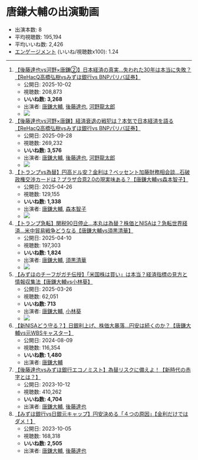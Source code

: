 # 唐鎌大輔の出演動画

- 出演本数: 8
- 平均視聴数: 195,194
- 平均いいね数: 2,426
- [エンゲージメント](/rehacq_fan/engagement) (いいね/視聴数x100): 1.24


----

1.  [【後藤達也vs河野×唐鎌②】日本経済の真実…失われた30年は本当に失敗？【ReHacQ高橋弘樹vsみずほ銀行vs BNPパリバ証券】](/rehacq_fan/ids/7FqLPuqIo4o "wikilink")
    -   公開日: 2025-10-02
    -   視聴数: 208,873
    -   **いいね数: 3,268**
    -   出演者: [唐鎌大輔](/rehacq_fan/people/唐鎌大輔 "wikilink"), [後藤達也](/rehacq_fan/people/後藤達也 "wikilink"), [河野龍太郎](/rehacq_fan/people/河野龍太郎 "wikilink")
    - [![](https://img.youtube.com/vi/7FqLPuqIo4o/hqdefault.jpg)](https://www.youtube.com/watch?v=7FqLPuqIo4o)
1.  [【後藤達也vs河野×唐鎌】経済衰退の戦犯は？本気で日本経済を語る【ReHacQ高橋弘樹vsみずほ銀行vs BNPパリバ証券】](/rehacq_fan/ids/2JWH_cTgEcM "wikilink")
    -   公開日: 2025-09-28
    -   視聴数: 269,232
    -   **いいね数: 3,576**
    -   出演者: [唐鎌大輔](/rehacq_fan/people/唐鎌大輔 "wikilink"), [後藤達也](/rehacq_fan/people/後藤達也 "wikilink"), [河野龍太郎](/rehacq_fan/people/河野龍太郎 "wikilink")
    - [![](https://img.youtube.com/vi/2JWH_cTgEcM/hqdefault.jpg)](https://www.youtube.com/watch?v=2JWH_cTgEcM)
1.  [【トランプvs為替】円高ドル安？金利は？ベッセント加藤財務相会談...石破政権交渉カードは？プラザ合意2.0の現実味ある？【唐鎌大輔vs森本智子】](/rehacq_fan/ids/Mpq0GEyhqP0 "wikilink")
    -   公開日: 2025-04-26
    -   視聴数: 129,155
    -   **いいね数: 1,338**
    -   出演者: [唐鎌大輔](/rehacq_fan/people/唐鎌大輔 "wikilink"), [森本智子](/rehacq_fan/people/森本智子 "wikilink")
    - [![](https://img.youtube.com/vi/Mpq0GEyhqP0/hqdefault.jpg)](https://www.youtube.com/watch?v=Mpq0GEyhqP0)
1.  [【トランプ急転】関税90日停止...本丸は為替？株価とNISAは？急転世界経済...米中貿易戦争どうなる【唐鎌大輔vs須黒清華】](/rehacq_fan/ids/MMwMk6u7rFE "wikilink")
    -   公開日: 2025-04-10
    -   視聴数: 197,303
    -   **いいね数: 1,824**
    -   出演者: [唐鎌大輔](/rehacq_fan/people/唐鎌大輔 "wikilink"), [須黒清華](/rehacq_fan/people/須黒清華 "wikilink")
    - [![](https://img.youtube.com/vi/MMwMk6u7rFE/hqdefault.jpg)](https://www.youtube.com/watch?v=MMwMk6u7rFE)
1.  [【みずほのチーフがガチ伝授】「米国株は買い」は本当？経済指標の見方と情報収集法【唐鎌大輔vs小林葵】](/rehacq_fan/ids/pwTCj0HBWFQ "wikilink")
    -   公開日: 2025-03-26
    -   視聴数: 62,051
    -   **いいね数: 713**
    -   出演者: [唐鎌大輔](/rehacq_fan/people/唐鎌大輔 "wikilink"), [小林葵](/rehacq_fan/people/小林葵 "wikilink")
    - [![](https://img.youtube.com/vi/pwTCj0HBWFQ/hqdefault.jpg)](https://www.youtube.com/watch?v=pwTCj0HBWFQ)
1.  [【新NISAどう守る？】日銀利上げ、株価大暴落…円安は続くのか？【唐鎌大輔vs元WBSキャスター】](/rehacq_fan/ids/y729kavIyK4 "wikilink")
    -   公開日: 2024-08-09
    -   視聴数: 116,354
    -   **いいね数: 1,480**
    -   出演者: [唐鎌大輔](/rehacq_fan/people/唐鎌大輔 "wikilink")
1.  [【後藤達也vsみずほ銀行エコノミスト】為替リスクに備えよ！【新時代の赤字とは？】](/rehacq_fan/ids/EoqnXuoYT2s "wikilink")
    -   公開日: 2023-10-12
    -   視聴数: 410,262
    -   **いいね数: 4,704**
    -   出演者: [唐鎌大輔](/rehacq_fan/people/唐鎌大輔 "wikilink"), [後藤達也](/rehacq_fan/people/後藤達也 "wikilink")
1.  [【みずほ銀行vs日銀元キャップ】円安決める「４つの原因」【金利だけではダメ！】](/rehacq_fan/ids/HpkZbkCwfD4 "wikilink")
    -   公開日: 2023-10-05
    -   視聴数: 168,318
    -   **いいね数: 2,505**
    -   出演者: [唐鎌大輔](/rehacq_fan/people/唐鎌大輔 "wikilink"), [後藤達也](/rehacq_fan/people/後藤達也 "wikilink")
